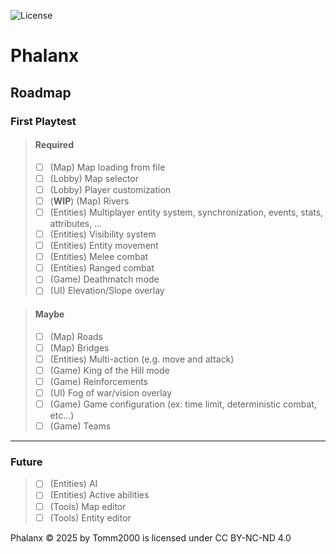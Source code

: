 ![License](https://img.shields.io/badge/license-CC%20BY--NC--ND%204.0-blue.svg)

# Phalanx

## Roadmap

### First Playtest
> #### Required
> - [ ] (Map) Map loading from file
> - [ ] (Lobby) Map selector
> - [ ] (Lobby) Player customization
> - [ ] (**WIP**) (Map) Rivers
> - [ ] (Entities) Multiplayer entity system, synchronization, events, stats, attributes, ...
> - [ ] (Entities) Visibility system
> - [ ] (Entities) Entity movement
> - [ ] (Entities) Melee combat
> - [ ] (Entities) Ranged combat
> - [ ] (Game) Deathmatch mode
> - [ ] (UI) Elevation/Slope overlay

> #### Maybe
> - [ ] (Map) Roads
> - [ ] (Map) Bridges
> - [ ] (Entities) Multi-action (e.g. move and attack)
> - [ ] (Game) King of the Hill mode
> - [ ] (Game) Reinforcements
> - [ ] (UI) Fog of war/vision overlay
> - [ ] (Game) Game configuration (ex: time limit, deterministic combat, etc...)
> - [ ] (Game) Teams

---

### Future
> - [ ] (Entities) AI
> - [ ] (Entities) Active abilities
> - [ ] (Tools) Map editor
> - [ ] (Tools) Entity editor

Phalanx © 2025 by Tomm2000 is licensed under CC BY-NC-ND 4.0 
